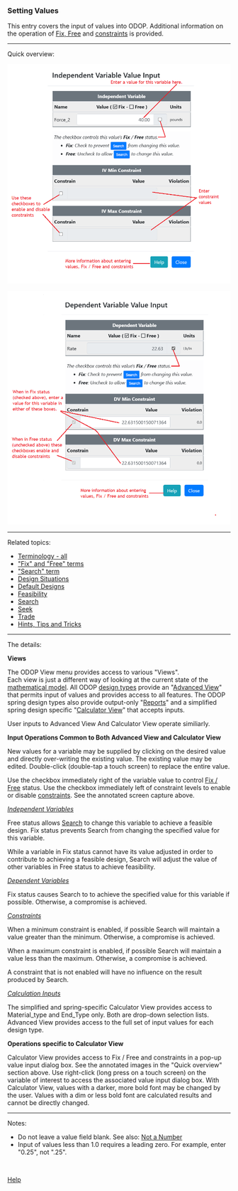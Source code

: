 ### Setting Values   

This entry covers the input of values into ODOP. 
Additional information on the operation of [Fix, Free](terminology#fix) and [constraints](terminology#constraints) is provided.   
___   

Quick overview:

![Independent variable value input dialog box](./png/ValueInputDialogIndep5Noted.png "Independent variable value input dialog box")   

![Dependent Variable value input dialog box](./png/ValueInputDialogDep5Noted.png "Dependent variable value input dialog box")   

___   

Related topics:

* [Terminology - all](terminology)
* ["Fix" and "Free" terms](terminology#fix)
* ["Search" term](terminology#search)
* [Design Situations](designSituations)
* [Default Designs](defaultDesigns)
* [Feasibility](feasibility)
* [Search](search)
* [Seek](seek)
* [Trade](trade)
* [Hints, Tips and Tricks](htt)   

___   

The details:

**Views**

The ODOP View menu provides access to various "Views".  
Each view is just a different way of looking at the current state of the [mathematical model](terminology#mathModel). 
All ODOP [design types](terminology#designTypes) provide an "[Advanced View](menus#ViewAdvanced)" 
that permits input of values and provides access to all features.
The ODOP spring design types also provide output-only "[Reports](menus#ViewReports)" and 
a simplified spring design specific "[Calculator View](menus#ViewCalculator)" that accepts inputs.

User inputs to Advanced View And Calculator View operate similiarly.   

**Input Operations Common to Both Advanced View and Calculator View**

New values for a variable may be supplied by clicking on the desired value and directly over-writing the existing value. 
The existing value may be edited. 
Double-click (double-tap a touch screen) to replace the entire value.  

Use the checkbox immediately right of the variable value to control [Fix / Free](terminology#fix) status. 
Use the checkbox immediately left of constraint levels to enable or disable [constraints](terminology#constraints). 
See the annotated screen capture above. 

_[Independent Variables](terminology#independentVar)_

Free status allows [Search](terminology#search) to change this variable to achieve a feasible design. 
Fix status prevents Search from changing the specified value for this variable.  

While a variable in Fix status cannot have its value adjusted 
in order to contribute to achieving a feasible design, 
Search will adjust the value of other variables in Free status to achieve feasibility. 

_[Dependent Variables](terminology#dependentVar)_

Fix status causes Search to to achieve the specified value for this variable if possible.
Otherwise, a compromise is achieved.

_[Constraints](terminology#constraints)_

When a minimum constraint is enabled, if possible Search will maintain a value greater than the minimum.
Otherwise, a compromise is achieved.

When a maximum constraint is enabled, if possible Search will maintain a value less than the maximum.
Otherwise, a compromise is achieved.   

A constraint that is not enabled will have no influence on the result produced by Search.   

_[Calculation Inputs](terminology#calcInputs)_

The simplified and spring-specific Calculator View provides access to Material\_type and End\_Type only. 
Both are drop-down selection lists. 
Advanced View provides access to the full set of input values for each design type.   

**Operations specific to Calculator View**  

Calculator View provides access to Fix / Free and constraints in a pop-up value input dialog box. 
See the annotated images in the "Quick overview" section above. 
Use right-click (long press on a touch screen) on the variable of interest to access the associated value input dialog box. 
With Calculator View, values with a darker, more bold font may be changed by the user.
Values with a dim or less bold font are calculated results and cannot be directly changed.   

___   

Notes:   
 - Do not leave a value field blank.  See also: [Not a Number](htt#nan)
 - Input of values less than 1.0 requires a leading zero.  For example, enter "0.25", not ".25".
 
&nbsp;   

[Help](./)
